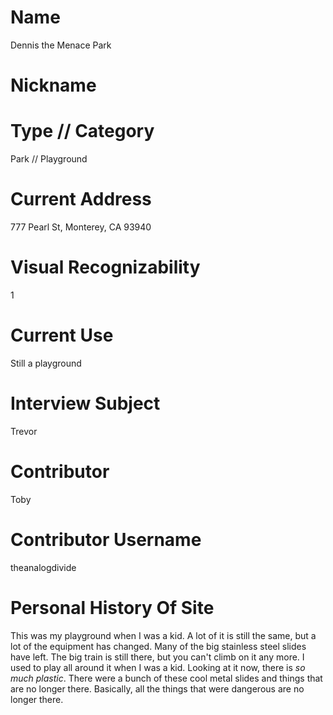 # Name
Dennis the Menace Park
# Nickname
# Type // Category
Park // Playground
# Current Address
777 Pearl St, Monterey, CA 93940
# Visual Recognizability
1
# Current Use
Still a playground
# Interview Subject
Trevor
# Contributor
Toby
# Contributor Username
theanalogdivide
# Personal History Of Site
This was my playground when I was a kid. A lot of it is still the same, but a lot of the equipment has changed. Many of the big stainless steel slides have left. The big train is still there, but you can't climb on it any more. I used to play all around it when I was a kid. Looking at it now, there is *so much plastic*. There were a bunch of these cool metal slides and things that are no longer there. Basically, all the things that were dangerous are no longer there.
